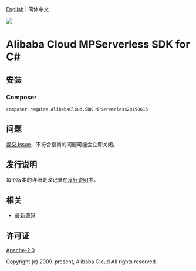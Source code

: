 [English](README.md) | 简体中文

![](https://aliyunsdk-pages.alicdn.com/icons/AlibabaCloud.svg)

# Alibaba Cloud MPServerless SDK for C#

## 安装

### Composer

```bash
composer require AlibabaCloud.SDK.MPServerless20190615
```

## 问题

[提交 Issue](https://github.com/aliyun/alibabacloud-csharp-sdk/issues/new)，不符合指南的问题可能会立即关闭。

## 发行说明

每个版本的详细更改记录在[发行说明](./ChangeLog.md)中。

## 相关

* [最新源码](https://github.com/aliyun/alibabacloud-csharp-sdk/)

## 许可证

[Apache-2.0](http://www.apache.org/licenses/LICENSE-2.0)

Copyright (c) 2009-present, Alibaba Cloud All rights reserved.

